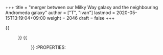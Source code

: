 +++
title = "merger between our Milky Way galaxy and the neighbouring Andromeda galaxy"
author = ["T", "Ivan"]
lastmod = 2020-05-15T13:19:04+09:00
weight = 2046
draft = false
+++

{{<figure src="/images/galaxycrash.jpg">}}
{{<figure src="/images/starforming.jpg">}}
:PROPERTIES:
